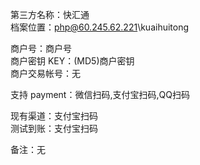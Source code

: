 ﻿第三方名称：快汇通  
档案位置：php@60.245.62.221\kuaihuitong  
  
商户号：商户号  
商户密钥 KEY：(MD5)商户密钥  
商户交易帐号：无  
  
支持 payment：微信扫码,支付宝扫码,QQ扫码  
  
现有渠道：支付宝扫码  
测试到账：支付宝扫码  
  
备注：无  
